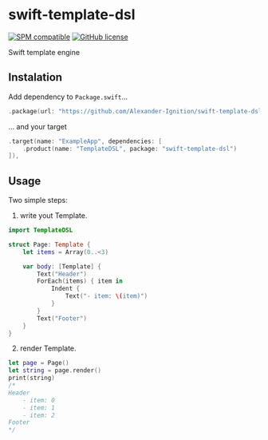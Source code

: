 # swift-template-dsl

[![SPM compatible](https://img.shields.io/badge/spm-compatible-brightgreen.svg?style=flat)](https://swift.org/package-manager)
[![GitHub license](https://img.shields.io/badge/license-MIT-lightgrey.svg)](https://github.com/Alexander-Ignition/CombineCoreData/blob/master/LICENSE)

Swift template engine

## Instalation

Add dependency to `Package.swift`...

```swift
.package(url: "https://github.com/Alexander-Ignition/swift-template-dsl", from: "0.0.1"),
```

... and your target

```swift
.target(name: "ExampleApp", dependencies: [
    .product(name: "TemplateDSL", package: "swift-template-dsl")
]),
```

## Usage

Two simple steps:

1. write yout Template.

```swift
import TemplateDSL

struct Page: Template {
    let items = Array(0..<3)

    var body: [Template] {
        Text("Header")
        ForEach(items) { item in
            Indent {
                Text("- item: \(item)")
            }
        }
        Text("Footer")
    }
}
```

2. render Template.

```swift
let page = Page()
let string = page.render()
print(string)
/*
Header
    - item: 0
    - item: 1
    - item: 2
Footer
*/
```
